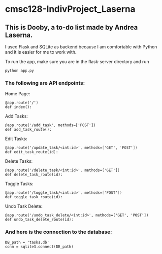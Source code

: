 # cmsc128-IndivProject_Laserna

## This is Dooby, a to-do list made by Andrea Laserna.

I used Flask and SQLite as backend because I am comfortable with Python and it is easier for me to work with.

To run the app, make sure you are in the flask-server directory and run 

```
python app.py
```

### The following are API endpoints:

Home Page:
```
@app.route('/')
def index():
```

Add Tasks:
```
@app.route('/add_task', methods=['POST'])
def add_task_route():
```

Edit Tasks:
```
@app.route('/update_task/<int:id>', methods=['GET', 'POST'])
def edit_task_route(id):
```

Delete Tasks:
```
@app.route('/delete_task/<int:id>', methods=['GET']) 
def delete_task_route(id):
```

Toggle Tasks:
```
@app.route('/toggle_task/<int:id>', methods=['POST'])
def toggle_task_route(id):
```

Undo Task Delete:
```
@app.route('/undo_task_delete/<int:id>', methods=['GET', 'POST'])
def undo_task_delete_route(id):
```

### And here is the connection to the database:

```
DB_path = 'tasks.db'
conn = sqlite3.connect(DB_path)
```